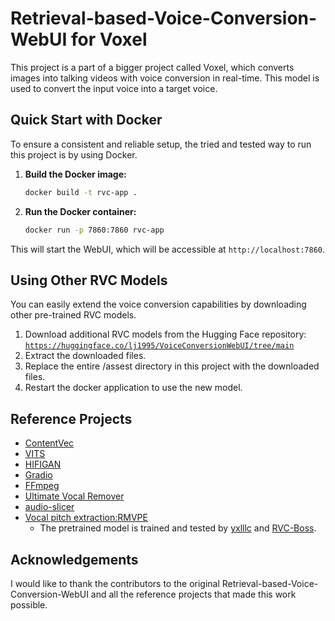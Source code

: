 # Retrieval-based-Voice-Conversion-WebUI for Voxel

This project is a part of a bigger project called Voxel, which converts images into talking videos with voice conversion in real-time. This model is used to convert the input voice into a target voice.

## Quick Start with Docker

To ensure a consistent and reliable setup, the tried and tested way to run this project is by using Docker.

1.  **Build the Docker image:**

    ```bash
    docker build -t rvc-app .
    ```

2.  **Run the Docker container:**

    ```bash
    docker run -p 7860:7860 rvc-app
    ```

This will start the WebUI, which will be accessible at `http://localhost:7860`.

## Using Other RVC Models

You can easily extend the voice conversion capabilities by downloading other pre-trained RVC models.

1.  Download additional RVC models from the Hugging Face repository: [`https://huggingface.co/lj1995/VoiceConversionWebUI/tree/main`](https://huggingface.co/lj1995/VoiceConversionWebUI/tree/main)
2.  Extract the downloaded files.
3.  Replace the entire /assest directory in this project with the downloaded files.
5.  Restart the docker application to use the new model.

## Reference Projects

*   [ContentVec](https://github.com/auspicious3000/contentvec/)
*   [VITS](https://github.com/jaywalnut310/vits)
*   [HIFIGAN](https://github.com/jik876/hifi-gan)
*   [Gradio](https://github.com/gradio-app/gradio)
*   [FFmpeg](https://github.com/FFmpeg/FFmpeg)
*   [Ultimate Vocal Remover](https://github.com/Anjok07/ultimatevocalremovergui)
*   [audio-slicer](https://github.com/openvpi/audio-slicer)
*   [Vocal pitch extraction:RMVPE](https://github.com/Dream-High/RMVPE)
    *   The pretrained model is trained and tested by [yxlllc](https://github.com/yxlllc/RMVPE) and [RVC-Boss](https://github.com/RVC-Boss).

## Acknowledgements

I would like to thank the contributors to the original Retrieval-based-Voice-Conversion-WebUI and all the reference projects that made this work possible.